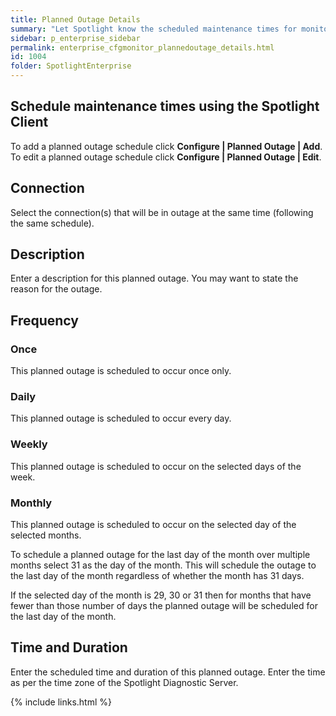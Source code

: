 ```yaml
---
title: Planned Outage Details
summary: "Let Spotlight know the scheduled maintenance times for monitored connections. Spotlight will treat the monitored connections as unavailable at the scheduled times, so will not raise alarms or collect data during the outage period."
sidebar: p_enterprise_sidebar
permalink: enterprise_cfgmonitor_plannedoutage_details.html
id: 1004
folder: SpotlightEnterprise
---
```



## Schedule maintenance times using the Spotlight Client

To add a planned outage schedule click **Configure \| Planned Outage \| Add**.
To edit a planned outage schedule click **Configure \| Planned Outage \| Edit**.


## Connection

Select the connection(s) that will be in outage at the same time (following the same schedule).

## Description

Enter a description for this planned outage. You may want to state the reason for the outage.

## Frequency

### Once

This planned outage is scheduled to occur once only.

### Daily

This planned outage is scheduled to occur every day.

### Weekly

This planned outage is scheduled to occur on the selected days of the week.

### Monthly

This planned outage is scheduled to occur on the selected day of the selected months.

To schedule a planned outage for the last day of the month over multiple months select 31 as the day of the month. This will schedule the outage to the last day of the month regardless of whether the month has 31 days.

If the selected day of the month is 29, 30 or 31 then for months that have fewer than those number of days the planned outage will be scheduled for the last day of the month.


## Time and Duration

Enter the scheduled time and duration of this planned outage.
Enter the time as per the time zone of the Spotlight Diagnostic Server.

 {% include links.html %}
